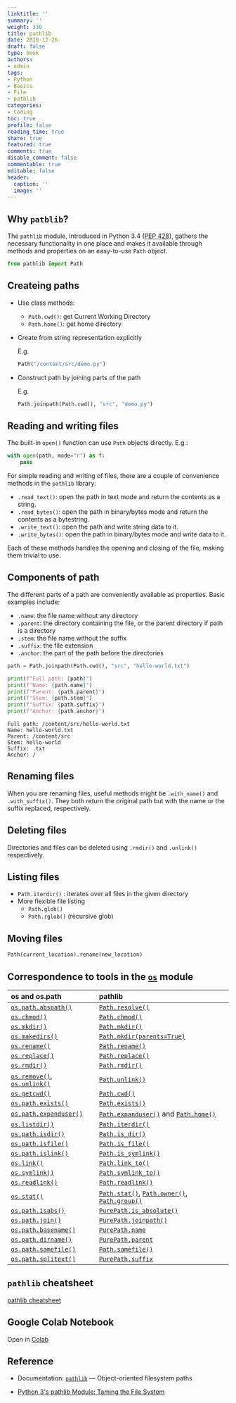 ```yaml
---
linktitle: ''
summary: ''
weight: 330
title: pathlib
date: 2020-12-26
draft: false
type: book
authors:
- admin
tags:
- Python
- Basics
- File
- pathlib
categories:
- Coding
toc: true
profile: false
reading_time: true
share: true
featured: true
comments: true
disable_comment: false
commentable: true
editable: false
header:
  caption: ''
  image: ''
---
```


## Why `patblib`?

The `pathlib` module, introduced in Python 3.4 ([PEP 428](https://www.python.org/dev/peps/pep-0428/)), gathers the necessary functionality in one place and makes it available through methods and properties on an easy-to-use `Path` object.

```python
from pathlib import Path
```



## Createing paths

- Use class methods:

  - `Path.cwd()`: get Current Working Directory
  - `Path.home()`: get home directory

- Create from string representation explicitly

  E.g.

  ```python
  Path("/content/src/demo.py")
  ```

- Construct path by joining parts of the path

  E.g.

  ```python
  Path.joinpath(Path.cwd(), "src", "demo.py")
  ```

## Reading and writing files

The built-in `open()` function can use `Path` objects directly. E.g.:

```python
with open(path, mode="r") as f:
	pass
```

For simple reading and writing of files, there are a couple of convenience methods in the `pathlib` library:

- `.read_text()`: open the path in text mode and return the contents as a string.
- `.read_bytes()`: open the path in binary/bytes mode and return the contents as a bytestring.
- `.write_text()`: open the path and write string data to it.
- `.write_bytes()`: open the path in binary/bytes mode and write data to it.

Each of these methods handles the opening and closing of the file, making them trivial to use.

## Components of path

The different parts of a path are conveniently available as properties. Basic examples include:

- `.name`: the file name without any directory
- `.parent`: the directory containing the file, or the parent directory if path is a directory
- `.stem`: the file name without the suffix
- `.suffix`: the file extension
- `.anchor`: the part of the path before the directories

```python
path = Path.joinpath(Path.cwd(), "src", "hello-world.txt")

print(f"Full path: {path}")
print(f"Name: {path.name}")
print(f"Parent: {path.parent}")
print(f"Stem: {path.stem}")
print(f"Suffix: {path.suffix}")
print(f"Anchor: {path.anchor}")
```

```
Full path: /content/src/hello-world.txt
Name: hello-world.txt
Parent: /content/src
Stem: hello-world
Suffix: .txt
Anchor: /
```

## Renaming files

When you are renaming files, useful methods might be `.with_name()` and `.with_suffix()`. They both return the original path but with the name or the suffix replaced, respectively.

## Deleting files

Directories and files can be deleted using `.rmdir()` and `.unlink()` respectively.

## Listing files

- `Path.iterdir()` : iterates over all files in the given directory
- More flexible file listing
  - `Path.glob()`
  - `Path.rglob()` (recursive glob)

## Moving files

```python
Path(current_location).rename(new_location)
```

## Correspondence to tools in the [`os`](https://docs.python.org/3/library/os.html#module-os) module

| os and os.path                                               | pathlib                                                      |
| :----------------------------------------------------------- | :----------------------------------------------------------- |
| [`os.path.abspath()`](https://docs.python.org/3/library/os.path.html#os.path.abspath) | [`Path.resolve()`](https://docs.python.org/3/library/pathlib.html#pathlib.Path.resolve) |
| [`os.chmod()`](https://docs.python.org/3/library/os.html#os.chmod) | [`Path.chmod()`](https://docs.python.org/3/library/pathlib.html#pathlib.Path.chmod) |
| [`os.mkdir()`](https://docs.python.org/3/library/os.html#os.mkdir) | [`Path.mkdir()`](https://docs.python.org/3/library/pathlib.html#pathlib.Path.mkdir) |
| [`os.makedirs()`](https://docs.python.org/3/library/os.html#os.makedirs) | [`Path.mkdir(parents=True)`](https://docs.python.org/3/library/pathlib.html#pathlib.Path.mkdir) |
| [`os.rename()`](https://docs.python.org/3/library/os.html#os.rename) | [`Path.rename()`](https://docs.python.org/3/library/pathlib.html#pathlib.Path.rename) |
| [`os.replace()`](https://docs.python.org/3/library/os.html#os.replace) | [`Path.replace()`](https://docs.python.org/3/library/pathlib.html#pathlib.Path.replace) |
| [`os.rmdir()`](https://docs.python.org/3/library/os.html#os.rmdir) | [`Path.rmdir()`](https://docs.python.org/3/library/pathlib.html#pathlib.Path.rmdir) |
| [`os.remove()`](https://docs.python.org/3/library/os.html#os.remove), [`os.unlink()`](https://docs.python.org/3/library/os.html#os.unlink) | [`Path.unlink()`](https://docs.python.org/3/library/pathlib.html#pathlib.Path.unlink) |
| [`os.getcwd()`](https://docs.python.org/3/library/os.html#os.getcwd) | [`Path.cwd()`](https://docs.python.org/3/library/pathlib.html#pathlib.Path.cwd) |
| [`os.path.exists()`](https://docs.python.org/3/library/os.path.html#os.path.exists) | [`Path.exists()`](https://docs.python.org/3/library/pathlib.html#pathlib.Path.exists) |
| [`os.path.expanduser()`](https://docs.python.org/3/library/os.path.html#os.path.expanduser) | [`Path.expanduser()`](https://docs.python.org/3/library/pathlib.html#pathlib.Path.expanduser) and [`Path.home()`](https://docs.python.org/3/library/pathlib.html#pathlib.Path.home) |
| [`os.listdir()`](https://docs.python.org/3/library/os.html#os.listdir) | [`Path.iterdir()`](https://docs.python.org/3/library/pathlib.html#pathlib.Path.iterdir) |
| [`os.path.isdir()`](https://docs.python.org/3/library/os.path.html#os.path.isdir) | [`Path.is_dir()`](https://docs.python.org/3/library/pathlib.html#pathlib.Path.is_dir) |
| [`os.path.isfile()`](https://docs.python.org/3/library/os.path.html#os.path.isfile) | [`Path.is_file()`](https://docs.python.org/3/library/pathlib.html#pathlib.Path.is_file) |
| [`os.path.islink()`](https://docs.python.org/3/library/os.path.html#os.path.islink) | [`Path.is_symlink()`](https://docs.python.org/3/library/pathlib.html#pathlib.Path.is_symlink) |
| [`os.link()`](https://docs.python.org/3/library/os.html#os.link) | [`Path.link_to()`](https://docs.python.org/3/library/pathlib.html#pathlib.Path.link_to) |
| [`os.symlink()`](https://docs.python.org/3/library/os.html#os.symlink) | [`Path.symlink_to()`](https://docs.python.org/3/library/pathlib.html#pathlib.Path.symlink_to) |
| [`os.readlink()`](https://docs.python.org/3/library/os.html#os.readlink) | [`Path.readlink()`](https://docs.python.org/3/library/pathlib.html#pathlib.Path.readlink) |
| [`os.stat()`](https://docs.python.org/3/library/os.html#os.stat) | [`Path.stat()`](https://docs.python.org/3/library/pathlib.html#pathlib.Path.stat), [`Path.owner()`](https://docs.python.org/3/library/pathlib.html#pathlib.Path.owner), [`Path.group()`](https://docs.python.org/3/library/pathlib.html#pathlib.Path.group) |
| [`os.path.isabs()`](https://docs.python.org/3/library/os.path.html#os.path.isabs) | [`PurePath.is_absolute()`](https://docs.python.org/3/library/pathlib.html#pathlib.PurePath.is_absolute) |
| [`os.path.join()`](https://docs.python.org/3/library/os.path.html#os.path.join) | [`PurePath.joinpath()`](https://docs.python.org/3/library/pathlib.html#pathlib.PurePath.joinpath) |
| [`os.path.basename()`](https://docs.python.org/3/library/os.path.html#os.path.basename) | [`PurePath.name`](https://docs.python.org/3/library/pathlib.html#pathlib.PurePath.name) |
| [`os.path.dirname()`](https://docs.python.org/3/library/os.path.html#os.path.dirname) | [`PurePath.parent`](https://docs.python.org/3/library/pathlib.html#pathlib.PurePath.parent) |
| [`os.path.samefile()`](https://docs.python.org/3/library/os.path.html#os.path.samefile) | [`Path.samefile()`](https://docs.python.org/3/library/pathlib.html#pathlib.Path.samefile) |
| [`os.path.splitext()`](https://docs.python.org/3/library/os.path.html#os.path.splitext) | [`PurePath.suffix`](https://docs.python.org/3/library/pathlib.html#pathlib.PurePath.suffix) |

## `pathlib` cheatsheet

[pathlib cheatsheet](https://github.com/chris1610/pbpython/blob/master/extras/Pathlib-Cheatsheet.pdf)

## Google Colab Notebook

Open in [Colab](https://colab.research.google.com/drive/1jKTOzkIFs1ZSyp3xUXugR1C1-5Lv9mPZ#scrollTo=U-MJKEzD1TeG)

## Reference

- Documentation: [`pathlib`](https://docs.python.org/3/library/pathlib.html#module-pathlib) — Object-oriented filesystem paths

- [Python 3's pathlib Module: Taming the File System](https://realpython.com/python-pathlib/#the-problem-with-python-file-path-handling)
